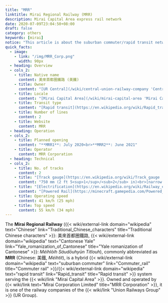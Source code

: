 ```yaml
---
title: "MRR"
linktitle: Mirai Regional Railway (MRR)
description: Mirai Capital Area express rail network
date: 2020-07-09T23:04:50+08:00
draft: false
category: others
keywords: [mirai]
notice: "This article is about the suburban commuter/rapid transit network in Mirai. For the company that operates it, see [MRR Corporation](/wiki/mrr-corporation 'MRR Corporation')."
quick_facts:
  - image: 
    - link: "/img/MRR_Corp.png"
      width: 90px
  - heading: Overview
  - cols_2:
    - title: Native name
      content: 美來首都圈鐵路 (美鐵)
    - title: Owner
      content: "[UR Central](/wiki/central-union-railway-company 'Central Union Railway Company')"
    - title: Locale
      content: "[Mirai Capital Area](/wiki/mirai-capital-area 'Mirai Capital Area')"
    - title: Transit type
      content: "[Rapid transit](https://en.wikipedia.org/wiki/Rapid_transit 'Rapid transit')/[Commuter rail](https://en.wikipedia.org/wiki/Commuter_rail 'Commuter rail')"
    - title: Number of lines
      content: 2
    - title: Website
      content: MRR
  - heading: Operation
  - cols_2:
    - title: Planned opening
      content: "**MRR1**: July 2020<br>**MRR2**: June 2021"
    - title: Operator
      content: MRR Corporation
  - heading: Technical
  - cols_2:
    - title: No. of tracks
      content: 2
    - title: "[Track gauge](https://en.wikipedia.org/wiki/Track_gauge 'Track gauge')"
      content: "750 mm (2 ft ​5<sup>1</sup>/<sub>2</sub> in)<br>[narrow gauge](https://en.wikipedia.org/wiki/Narrow-gauge_railway 'Narrow-gauge railway')"
    - title: "[Electrification](https://en.wikipedia.org/wiki/Railway_electrification_system 'Railway electrification system')"
      content: "[Powered Rail](https://minecraft.gamepedia.com/Powered_Rail 'Powered Rail')"
    - title: Operating speed
      content: 41 km/h (25 mph)
    - title: Top speed
      content: 55 km/h (34 mph)
---
```


The **Mirai Regional Railway** ({{< wiki/external-link domain="wikipedia" text="Chinese" link="Traditional_Chinese_characters" title="Traditional Chinese characters" >}}: 美來首都圈鐵路, {{< wiki/external-link domain="wikipedia" text="Cantonese Yale" link="Yale_romanization_of_Cantonese" title="Yale romanization of Cantonese" >}}: *Méihlòih Sáudōuhyūn Titlouh*), commonly abbreviated as **MRR** (Chinese: 美鐵, *Méihtit*), is a hybrid {{< wiki/external-link domain="wikipedia" text="suburban commuter" link="Commuter_rail" title="Commuter rail" >}}/{{< wiki/external-link domain="wikipedia" text="rapid transit" link="Rapid_transit" title="Rapid transit" >}} system serving the {{< wiki/link "Mirai Capital Area" >}}. Owned and operated by {{< wiki/link text="Mirai Corporation Limited" title="MRR Corporation" >}}, it is one of the railway companies of the {{< wiki/link "Union Railways Group" >}} (UR Group).